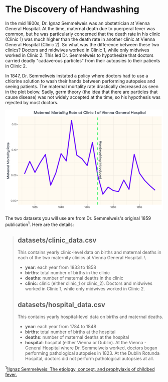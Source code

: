 # The Discovery of Handwashing

In the mid 1800s, Dr. Ignaz Semmelweis was an obstetrician at Vienna General Hospital. At the time, maternal death due to puerperal fever was common, but he was particularly concerned that the death rate in his clinic (Clinic 1) was much higher than the death rate in another clinic at Vienna General Hospital (Clinic 2). So what was the difference between these two clinics? Doctors and midwives worked in Clinic 1, while only midwives worked in Clinic 2. This led Dr. Semmelweis to hypothesize that doctors carried deadly "cadaverous particles" from their autopsies to their patients in Clinic 2.

In 1847, Dr. Semmelweis instated a policy where doctors had to use a chlorine solution to wash their hands between performing autopsies and seeing patients. The maternal mortality rate drastically decreased as seen in the plot below. Sadly, germ theory (the idea that there are particles that cause disease) was not widely accepted at the time, so his hypothesis was rejected by most doctors.

![Maternal Mortality Rate at Clinic 1 of Vienna General Hospital](resources/1.png)

The two datasets you will use are from Dr. Semmelweis's original 1859 publication<sup>1</sup>. Here are the details:

> ## datasets/clinic_data.csv
> This contains yearly clinic-level data on births and maternal deaths in each of the two maternity clinics at Vienna General Hospital. \
> 
> - **year**: each year from 1833 to 1858 
> - **births**: total number of births in the clinic 
> - **deaths**: number of maternal deaths in the clinic
> - **clinic**: clinic (either clinic_1 or clinic_2). Doctors and midwives worked in Clinic 1, while only midwives worked in Clinic 2.
> ## datasets/hospital_data.csv
>  This contains yearly hospital-level data on births and maternal deaths.
> - **year**: each year from 1784 to 1848
> - **births**: total number of births at the hospital
> - **deaths**: number of maternal deaths at the hospital
> - **hospital**: hospital (either Vienna or Dublin). At the Vienna - General Hospital where Dr. Semmelweis worked, doctors began performing pathological autopsies in 1823. At the Dublin Rotunda Hospital, doctors did not perform pathological autopsies at all.

<sup>1</sup>[1Ignaz Semmelweis: The etiology, concept, and prophylaxis of childbed fever.](http://graphics8.nytimes.com/images/blogs/freakonomics/pdf/the%20etiology,%20concept%20and%20prophylaxis%20of%20childbed%20fever.pdf)
